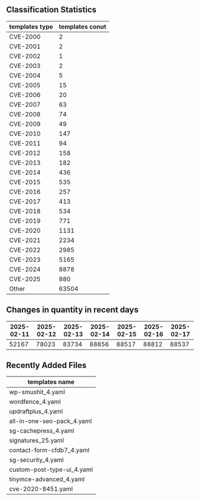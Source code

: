 ## Classification Statistics
| templates type | templates conut | 
| --- | --- |
| CVE-2000 | 2 |
| CVE-2001 | 2 |
| CVE-2002 | 1 |
| CVE-2003 | 2 |
| CVE-2004 | 5 |
| CVE-2005 | 15 |
| CVE-2006 | 20 |
| CVE-2007 | 63 |
| CVE-2008 | 74 |
| CVE-2009 | 49 |
| CVE-2010 | 147 |
| CVE-2011 | 94 |
| CVE-2012 | 158 |
| CVE-2013 | 182 |
| CVE-2014 | 436 |
| CVE-2015 | 535 |
| CVE-2016 | 257 |
| CVE-2017 | 413 |
| CVE-2018 | 534 |
| CVE-2019 | 771 |
| CVE-2020 | 1131 |
| CVE-2021 | 2234 |
| CVE-2022 | 2985 |
| CVE-2023 | 5165 |
| CVE-2024 | 8878 |
| CVE-2025 | 880 |
| Other | 63504 |
## Changes in quantity in recent days
|2025-02-11 | 2025-02-12 | 2025-02-13 | 2025-02-14 | 2025-02-15 | 2025-02-16 | 2025-02-17|
|--- | ------ | ------ | ------ | ------ | ------ | ---|
|52167 | 78023 | 83734 | 88856 | 88517 | 88812 | 88537|
## Recently Added Files
| templates name | 
| --- |
| wp-smushit_4.yaml |
| wordfence_4.yaml |
| updraftplus_4.yaml |
| all-in-one-seo-pack_4.yaml |
| sg-cachepress_4.yaml |
| signatures_25.yaml |
| contact-form-cfdb7_4.yaml |
| sg-security_4.yaml |
| custom-post-type-ui_4.yaml |
| tinymce-advanced_4.yaml |
| cve-2020-8451.yaml |
